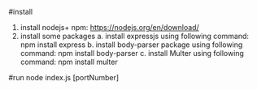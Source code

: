 #install
1. install nodejs+ npm:
   https://nodejs.org/en/download/
2. install some packages
   a. install expressjs using following command:
      npm install express 
   b. install body-parser package using following command:
      npm install body-parser
   c. install Multer using following command:
      npm install multer

#run
node index.js [portNumber]
